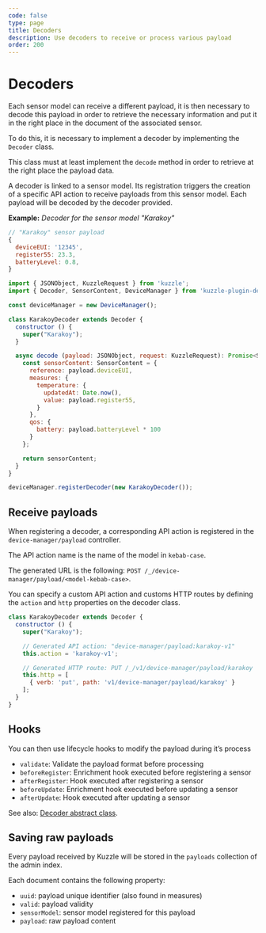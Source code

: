 ```yaml
---
code: false
type: page
title: Decoders
description: Use decoders to receive or process various payload 
order: 200
---
```


# Decoders

Each sensor model can receive a different payload, it is then necessary to decode this payload in order to retrieve the necessary information and put it in the right place in the document of the associated sensor.

To do this, it is necessary to implement a decoder by implementing the `Decoder` class.

This class must at least implement the `decode` method in order to retrieve at the right place the payload data.

A decoder is linked to a sensor model. Its registration triggers the creation of a specific API action to receive payloads from this sensor model. Each payload will be decoded by the decoder provided.

**Example:** _Decoder for the sensor model "Karakoy"_

```js
// "Karakoy" sensor payload
{
  deviceEUI: '12345',
  register55: 23.3,
  batteryLevel: 0.8,
}
```

```js
import { JSONObject, KuzzleRequest } from 'kuzzle';
import { Decoder, SensorContent, DeviceManager } from 'kuzzle-plugin-device-manager';

const deviceManager = new DeviceManager();

class KarakoyDecoder extends Decoder {
  constructor () {
    super("Karakoy");
  }

  async decode (payload: JSONObject, request: KuzzleRequest): Promise<SensorContent> {
    const sensorContent: SensorContent = {
      reference: payload.deviceEUI,
      measures: {
        temperature: {
          updatedAt: Date.now(),
          value: payload.register55,
        }
      },
      qos: {
        battery: payload.batteryLevel * 100
      }
    };

    return sensorContent;
  }
}

deviceManager.registerDecoder(new KarakoyDecoder());
```

## Receive payloads

When registering a decoder, a corresponding API action is registered in the `device-manager/payload` controller.

The API action name is the name of the model in `kebab-case`.

The generated URL is the following: `POST /_/device-manager/payload/<model-kebab-case>`.

You can specify a custom API action and customs HTTP routes by defining the `action` and `http` properties on the decoder class.

```js
class KarakoyDecoder extends Decoder {
  constructor () {
    super("Karakoy");

    // Generated API action: "device-manager/payload:karakoy-v1"
    this.action = 'karakoy-v1';

    // Generated HTTP route: PUT /_/v1/device-manager/payload/karakoy
    this.http = [
      { verb: 'put', path: 'v1/device-manager/payload/karakoy' }
    ];
  }
}
```

## Hooks 

You can then use lifecycle hooks to modify the payload during it’s process

  - `validate`: Validate the payload format before processing
  - `beforeRegister`: Enrichment hook executed before registering a sensor
  - `afterRegister`: Hook executed after registering a sensor
  - `beforeUpdate`: Enrichment hook executed before updating a sensor
  - `afterUpdate`: Hook executed after updating a sensor

See also: [Decoder abstract class](/kuzzle-iot-platform/device-manager/1/classes/decoder).

## Saving raw payloads

Every payload received by Kuzzle will be stored in the `payloads` collection of the admin index.

Each document contains the following property:
  - `uuid`: payload unique identifier (also found in measures)
  - `valid`: payload validity
  - `sensorModel`: sensor model registered for this payload
  - `payload`: raw payload content 
